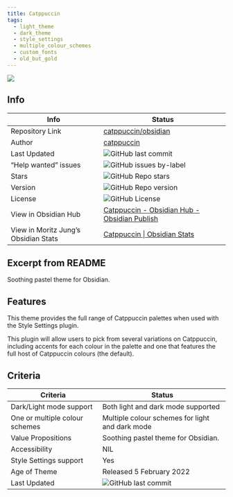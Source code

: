 ```yaml
---
title: Catppuccin
tags:
  - light_theme
  - dark_theme
  - style_settings
  - multiple_colour_schemes
  - custom_fonts
  - old_but_gold
---
```


![](https://raw.githubusercontent.com/catppuccin/obsidian/refs/heads/main/assets/screenshot-hq.png)

## Info

| Info                                 | Status                                                                                                                                                       |
| ------------------------------------ | ------------------------------------------------------------------------------------------------------------------------------------------------------------ |
| Repository Link                      | [catppuccin/obsidian](https://github.com/catppuccin/obsidian)                                                                                                |
| Author                               | [catppuccin](https://github.com/catppuccin)                                                                                                                  |
| Last Updated                         | ![GitHub last commit](https://img.shields.io/github/last-commit/catppuccin/obsidian?color=573E7A&label=last%20update&logo=github&style=for-the-badge)        |
| “Help wanted” issues                 | ![GitHub issues by-label](https://img.shields.io/github/issues/catppuccin/obsidian/help%20wanted?color=573E7A&logo=github&style=for-the-badge)               |
| Stars                                | ![GitHub Repo stars](https://img.shields.io/github/stars/catppuccin/obsidian?color=573E7A&logo=github&style=for-the-badge)                                   |
| Version                              | ![GitHub Repo version](https://img.shields.io/github/v/release/catppuccin/obsidian?color=573E7A&logo=github&style=for-the-badge&=semver)                     |
| License                              | ![GitHub License](https://img.shields.io/github/license/catppuccin/obsidian?style=for-the-badge)                                                             |
| View in Obsidian Hub                 | [Catppuccin \- Obsidian Hub \- Obsidian Publish](https://publish.obsidian.md/hub/02+-+Community+Expansions/02.05+All+Community+Expansions/Themes/Catppuccin) |
| View in Moritz Jung’s Obsidian Stats | [Catppuccin \| Obsidian Stats](https://www.moritzjung.dev/obsidian-stats/themes/catppuccin/)                                                                 |

## Excerpt from README

Soothing pastel theme for Obsidian.

## Features

This theme provides the full range of Catppuccin palettes when used with the Style Settings plugin.

This plugin will allow users to pick from several variations on Catppuccin, including accents for each colour in the palette and one that features the full host of Catppuccin colours (the default).

## Criteria

| Criteria                       | Status                                                                                                                                                |
| ------------------------------ | ----------------------------------------------------------------------------------------------------------------------------------------------------- |
| Dark/Light mode support        | Both light and dark mode supported                                                                                                                    |
| One or multiple colour schemes | Multiple colour schemes for light and dark mode                                                                                                       |
| Value Propositions             | Soothing pastel theme for Obsidian.                                                                                                                   |
| Accessibility                  | NIL                                                                                                                                                   |
| Style Settings support         | Yes                                                                                                                                                   |
| Age of Theme                   | Released 5 February 2022                                                                                                                              |
| Last Updated                   | ![GitHub last commit](https://img.shields.io/github/last-commit/catppuccin/obsidian?color=573E7A&label=last%20update&logo=github&style=for-the-badge) |
